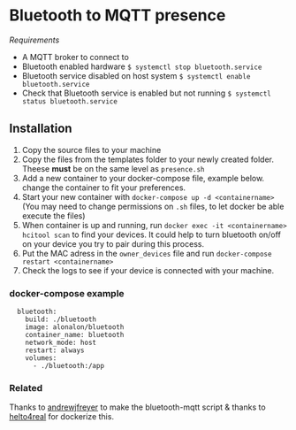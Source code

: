 # Bluetooth to MQTT presence

*Requirements*
- A MQTT broker to connect to
- Bluetooth enabled hardware `$ systemctl stop bluetooth.service`
- Bluetooth service disabled on host system `$ systemctl enable bluetooth.service`
- Check that Bluetooth service is enabled but not running `$ systemctl status bluetooth.service`

## Installation

1. Copy the source files to your machine
2. Copy the files from the templates folder to your newly created folder. Theese **must** be on the same level as `presence.sh`
3. Add a new container to your docker-compose file, example below.
change the container to fit your preferences.
4. Start your new container with `docker-compose up -d <containername>` (You may need to change permissions on `.sh` files, to let docker be able execute the files)
5. When container is up and running, run `docker exec -it <containername> hcitool scan` to find your devices. It could help to turn bluetooth on/off on your device you try to pair during this process.
6. Put the MAC adress in the `owner_devices` file and run `docker-compose restart <containername>`
6. Check the logs to see if your device is connected with your machine.


### docker-compose example

```
  bluetooth:
    build: ./bluetooth
    image: alonalon/bluetooth
    container_name: bluetooth
    network_mode: host
    restart: always
    volumes:
      - ./bluetooth:/app 
```


### Related
Thanks to [andrewjfreyer](https://github.com/andrewjfreyer/presence) to make the bluetooth-mqtt script &
thanks to [helto4real](https://github.com/helto4real/hassio) for dockerize this. 